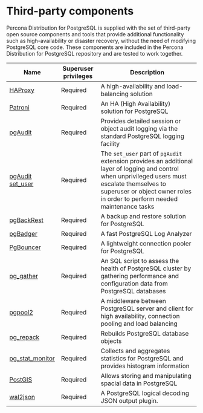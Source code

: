 # Third-party components

Percona Distribution for PostgreSQL is supplied with the set of third-party open source components and tools that provide additional functionality such as high-availability or disaster recovery, without the need of modifying PostgreSQL core code. These components are included in the Percona Distribution for PostgreSQL repository and are tested to work together.


| Name | Superuser privileges | Description |
|------|---------------------|-------------|
| [HAProxy](http://www.haproxy.org/) | Required | A high-availability and load-balancing solution |
| [Patroni](https://patroni.readthedocs.io/en/latest/) | Required | An HA (High Availability) solution for PostgreSQL |
| [pgAudit](https://www.pgaudit.org/) | Required | Provides detailed session or object audit logging via the standard PostgreSQL logging facility |
| [pgAudit set_user](https://github.com/pgaudit/set_user) | Required | The `set_user` part of `pgAudit` extension provides an additional layer of logging and control when unprivileged users must escalate themselves to superuser or object owner roles in order to perform needed maintenance tasks |
| [pgBackRest](https://pgbackrest.org/) | Required | A backup and restore solution for PostgreSQL |
| [pgBadger](https://github.com/darold/pgbadger) | Required | A fast PostgreSQL Log Analyzer |
| [PgBouncer](https://www.pgbouncer.org/) | Required | A lightweight connection pooler for PostgreSQL |
| [pg_gather](https://github.com/jobinau/pg_gather) | Required | An SQL script to assess the health of PostgreSQL cluster by gathering performance and configuration data from PostgreSQL databases |
| [pgpool2](https://www.pgpool.net/mediawiki/index.php/Main_Page) | Required | A middleware between PostgreSQL server and client for high availability, connection pooling and load balancing |
| [pg_repack](https://github.com/reorg/pg_repack) | Required | Rebuilds PostgreSQL database objects |
| [pg_stat_monitor](https://github.com/percona/pg_stat_monitor) | Required | Collects and aggregates statistics for PostgreSQL and provides histogram information |
| [PostGIS](http://postgis.net/) | Required | Allows storing and manipulating spacial data in PostgreSQL |
|[wal2json](https://github.com/eulerto/wal2json)|Required| A PostgreSQL logical decoding JSON output plugin.|